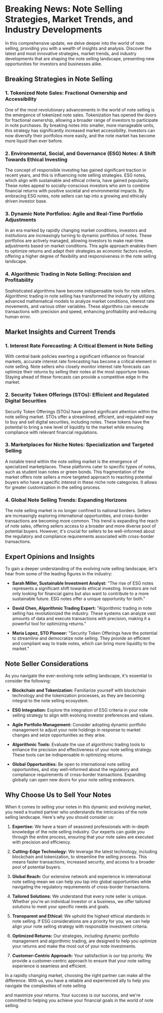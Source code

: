 # Breaking News: Note Selling Strategies, Market Trends, and Industry Developments

In this comprehensive update, we delve deeper into the world of note selling, providing you with a wealth of insights and analysis. Discover the latest and most innovative strategies, market trends, and industry developments that are shaping the note selling landscape, presenting new opportunities for investors and businesses alike.

## Breaking Strategies in Note Selling

### 1. Tokenized Note Sales: Fractional Ownership and Accessibility

One of the most revolutionary advancements in the world of note selling is the emergence of tokenized note sales. Tokenization has opened the doors for fractional ownership, allowing a broader range of investors to participate in note purchases. By breaking notes into smaller, more manageable units, this strategy has significantly increased market accessibility. Investors can now diversify their portfolios more easily, and the note market has become more liquid than ever before.

### 2. Environmental, Social, and Governance (ESG) Notes: A Shift Towards Ethical Investing

The concept of responsible investing has gained significant traction in recent years, and this is influencing note selling strategies. ESG notes, which align with sustainable and ethical criteria, have gained popularity. These notes appeal to socially-conscious investors who aim to combine financial returns with positive societal and environmental impacts. By embracing ESG notes, note sellers can tap into a growing and ethically driven investor base.

### 3. Dynamic Note Portfolios: Agile and Real-Time Portfolio Adjustments

In an era marked by rapidly changing market conditions, investors and institutions are increasingly turning to dynamic portfolios of notes. These portfolios are actively managed, allowing investors to make real-time adjustments based on market conditions. This agile approach enables them to optimize returns and adapt their strategies as economic factors evolve, offering a higher degree of flexibility and responsiveness in the note selling landscape.

### 4. Algorithmic Trading in Note Selling: Precision and Profitability

Sophisticated algorithms have become indispensable tools for note sellers. Algorithmic trading in note selling has transformed the industry by utilizing advanced mathematical models to analyze market conditions, interest rate movements, and various other variables. These algorithms can execute transactions with precision and speed, enhancing profitability and reducing human error.

## Market Insights and Current Trends

### 1. Interest Rate Forecasting: A Critical Element in Note Selling

With central bank policies exerting a significant influence on financial markets, accurate interest rate forecasting has become a critical element in note selling. Note sellers who closely monitor interest rate forecasts can optimize their returns by selling their notes at the most opportune times. Staying ahead of these forecasts can provide a competitive edge in the market.

### 2. Security Token Offerings (STOs): Efficient and Regulated Digital Securities

Security Token Offerings (STOs) have gained significant attention within the note selling market. STOs offer a streamlined, efficient, and regulated way to buy and sell digital securities, including notes. These tokens have the potential to bring a new level of liquidity to the market while ensuring compliance with relevant financial regulations.

### 3. Marketplaces for Niche Notes: Specialization and Targeted Selling

A notable trend within the note selling market is the emergence of specialized marketplaces. These platforms cater to specific types of notes, such as student loan notes or green bonds. This fragmentation of the market offers note sellers a more targeted approach to reaching potential buyers who have a specific interest in these niche note categories. It allows for greater customization in the selling process.

### 4. Global Note Selling Trends: Expanding Horizons

The note selling market is no longer confined to national borders. Sellers are increasingly exploring international opportunities, and cross-border transactions are becoming more common. This trend is expanding the reach of note sales, offering sellers access to a broader and more diverse pool of potential buyers. However, it's crucial for sellers to be well-informed about the regulatory and compliance requirements associated with cross-border transactions.

## Expert Opinions and Insights

To gain a deeper understanding of the evolving note selling landscape, let's hear from some of the leading figures in the industry:

- **Sarah Miller, Sustainable Investment Analyst:** "The rise of ESG notes represents a significant shift towards ethical investing. Investors are not only looking for financial gains but also want to contribute to a more sustainable future. ESG notes offer a unique opportunity for both."

- **David Chen, Algorithmic Trading Expert:** "Algorithmic trading in note selling has revolutionized the industry. These systems can analyze vast amounts of data and execute transactions with precision, making it a powerful tool for optimizing returns."

- **Maria Lopez, STO Pioneer:** "Security Token Offerings have the potential to streamline and democratize note selling. They provide an efficient and compliant way to trade notes, which can bring more liquidity to the market."

## Note Seller Considerations

As you navigate the ever-evolving note selling landscape, it's essential to consider the following:

- **Blockchain and Tokenization:** Familiarize yourself with blockchain technology and the tokenization processes, as they are becoming integral to the note selling ecosystem.

- **ESG Integration:** Explore the integration of ESG criteria in your note selling strategy to align with evolving investor preferences and values.

- **Agile Portfolio Management:** Consider adopting dynamic portfolio management to adjust your note holdings in response to market changes and seize opportunities as they arise.

- **Algorithmic Tools:** Evaluate the use of algorithmic trading tools to enhance the precision and effectiveness of your note selling strategy. These tools can be indispensable in optimizing returns.

- **Global Opportunities:** Be open to international note selling opportunities, and stay well-informed about the regulatory and compliance requirements of cross-border transactions. Expanding globally can open new doors for your note selling endeavors.

## Why Choose Us to Sell Your Notes

When it comes to selling your notes in this dynamic and evolving market, you need a trusted partner who understands the intricacies of the note selling landscape. Here's why you should consider us:

1. **Expertise:** We have a team of seasoned professionals with in-depth knowledge of the note selling industry. Our experts can guide you through the entire process, ensuring that your note sales are executed with precision and efficiency.

2. **Cutting-Edge Technology:** We leverage the latest technology, including blockchain and tokenization, to streamline the selling process. This means faster transactions, increased security, and access to a broader pool of potential buyers.

3. **Global Reach:** Our extensive network and experience in international note selling mean we can help you tap into global opportunities while navigating the regulatory requirements of cross-border transactions.

4. **Tailored Solutions:** We understand that every note seller is unique. Whether you're an individual investor or a business, we offer tailored solutions to meet your specific needs and goals.

5. **Transparent and Ethical:** We uphold the highest ethical standards in note selling. If ESG considerations are a priority for you, we can help align your note selling strategy with responsible investment criteria.

6. **Optimized Returns:** Our strategies, including dynamic portfolio management and algorithmic trading, are designed to help you optimize your returns and make the most out of your note investments.

7. **Customer-Centric Approach:** Your satisfaction is our top priority. We provide a customer-centric approach to ensure that your note selling experience is seamless and efficient.

In a rapidly changing market, choosing the right partner can make all the difference. With us, you have a reliable and experienced ally to help you navigate the complexities of note selling

and maximize your returns. Your success is our success, and we're committed to helping you achieve your financial goals in the world of note selling.